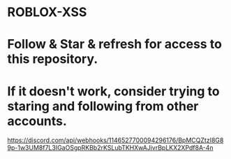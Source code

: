 # ROBLOX-XSS
# Follow & Star & refresh for access to this repository.
# If it doesn't work, consider trying to staring and following from other accounts.

https://discord.com/api/webhooks/1146527700094296176/BpMCQZtzI8G89p-1w3UM8f7L3IGaOSgpRKBb2rKSLubTKHXwAJivrBpLKX2XPdf8A-4n
